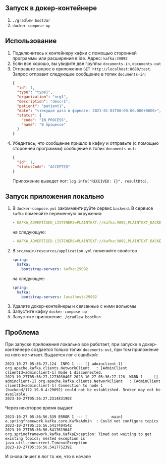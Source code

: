 ## Запуск в докер-контейнере
1. `./gradlew bootJar`
2. `docker compose up`

## Использование
1. Подключитесь к контейнеру кафки с помощью сторонней программы или расширения в ide. Адрес: `kafka:39092`
2. Если все хорошо, вы увидите две группы: `documents-in`, `documents-out`
3. Отправьте запрос в приложение `GET http://localhost:8080/test`. Запрос отправит следующее сообщение в топик `documents-in`:
    ```json
    {
      "id": 1,
      "type": "type1",
      "organization": "org1",
      "description": "descr1",
      "patient": "patient1",
      "date": "<текущая дата в формате: 2021-01-01T00:00:00.000+0000>",
      "status": {
        "code": "IN_PROCESS",
        "name": "В процессе"
      }
    }
    ```
4. Убедитесь, что сообщение пришло в кафку и отправьте (с помощью сторонней программы) сообщение в топик `documents-out`:
    ```json
    {
      "id": 1,
      "statusCode": "ACCEPTED"
    }
    ```
    Приложение выведет лог: `log.info("RECEIVED: {}", resultDto);`


## Запуск приложения локально
1. В `docker-compose.yml` закомментируйте сервис `backend`. В сервисе `kafka` поменяйте переменную окружения:
    ```yml
    - KAFKA_ADVERTISED_LISTENERS=PLAINTEXT://kafka:9092,PLAINTEXT_BACKEND://backend:29092,PLAINTEXT_LOCAL://localhost:39092
    ```
    на следующую:
    ```yml
    - KAFKA_ADVERTISED_LISTENERS=PLAINTEXT://kafka:9092,PLAINTEXT_BACKEND://localhost:29092,PLAINTEXT_LOCAL://localhost:39092
    ```
2. В `src/main/resources/application.yml` поменяйте свойство
    ```yml
    spring:
      kafka:
        bootstrap-servers: kafka:29092
    ```
    на следующее:
    ```yml
    spring:
      kafka:
        bootstrap-servers: localhost:29092
    ```
3. Удалите докер-контейнеры и связанные с ними вольюмы
4. Запустите кафку `docker-compose up`
5. Запустите приложение `./gradlew bootRun`


## Проблема
При запуске приложения локально все работает, при запуске в докер-контейнере создается только топик `docements-out`,
при том приложение из него не читает. Выдается лог с ошибкой:
```
2023-10-27 05:36:27.124  INFO 1 --- [| adminclient-1] org.apache.kafka.clients.NetworkClient   : [AdminClient clientId=adminclient-1] Node 1 disconnected.
2023-10-27T05:36:27.127303040Z 2023-10-27 05:36:27.126  WARN 1 --- [| adminclient-1] org.apache.kafka.clients.NetworkClient   : [AdminClient clientId=adminclient-1] Connection to node 1 (backend/172.19.0.4:29092) could not be established. Broker may not be available.
2023-10-27T05:36:27.231483190Z 
```
Через некоторое время выдает
```
2023-10-27 05:36:56.539 ERROR 1 --- [           main] o.springframework.kafka.core.KafkaAdmin  : Could not configure topics
2023-10-27T05:36:56.541740454Z 
2023-10-27T05:36:56.541761964Z org.springframework.kafka.KafkaException: Timed out waiting to get existing topics; nested exception is java.util.concurrent.TimeoutException
2023-10-27T05:36:56.541775239Z 
```
И снова пишет в лог то же, что в начале
